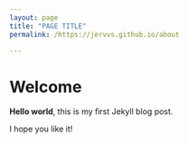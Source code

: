```yaml
---
layout: page
title: "PAGE TITLE"
permalink: /https://jervvs.github.io/about

---
```


# Welcome

**Hello world**, this is my first Jekyll blog post.

I hope you like it!
